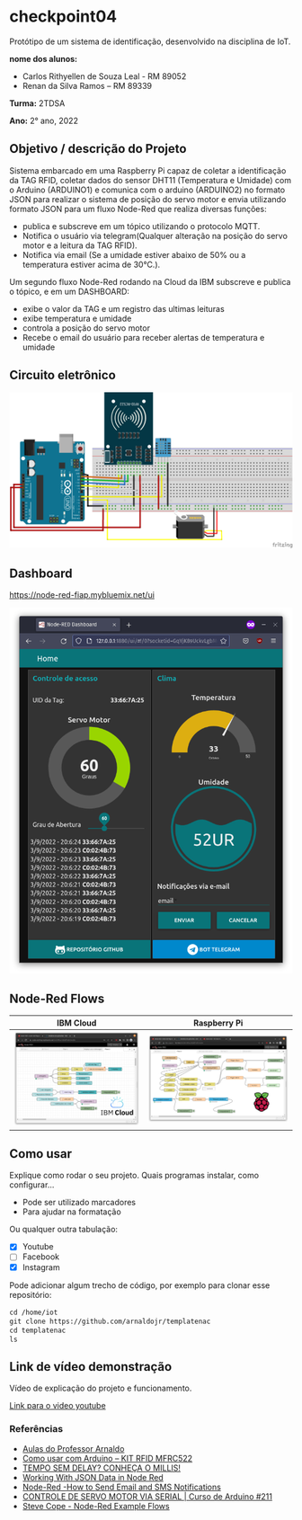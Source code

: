 # checkpoint04
Protótipo de um sistema de identificação, desenvolvido na disciplina de IoT.

**nome dos alunos:**

* Carlos Rithyellen de Souza Leal - RM 89052
* Renan da Silva Ramos – RM 89339

**Turma:** 2TDSA

**Ano:** 2° ano, 2022

## Objetivo / descrição do Projeto

Sistema embarcado em uma Raspberry Pi capaz de coletar a identificação da TAG RFID, coletar dados do sensor DHT11 (Temperatura e Umidade) com o Arduino (ARDUINO1) e comunica com o arduino (ARDUINO2) no formato JSON para realizar o sistema de posição do servo motor e envia utilizando formato JSON para um fluxo Node-Red que realiza diversas funções: 
- publica e subscreve em um tópico utilizando o protocolo MQTT.
- Notifica o usuário via telegram(Qualquer alteração na posição do servo motor e a leitura da TAG RFID).
- Notifica via email (Se a umidade estiver abaixo de 50% ou a temperatura estiver acima de 30°C.). 

Um segundo fluxo Node-Red rodando na Cloud da IBM subscreve e publica o tópico, e em um DASHBOARD:
- exibe o valor da TAG e um registro das ultimas leituras
- exibe temperatura e umidade
- controla a posição do servo motor
- Recebe o email do usuário para receber alertas de temperatura e umidade

## Circuito eletrônico

<img src="/circuito.png">

## Dashboard

https://node-red-fiap.mybluemix.net/ui

<img src="/dashboard.png">

## Node-Red Flows
IBM Cloud            |  Raspberry Pi
:-------------------------:|:-------------------------:
![](/flow-ibm.png)  |  ![](/flow-rasp.png)

## Como usar 

Explique como rodar o seu projeto. Quais programas instalar, como configurar... 

* Pode ser utilizado marcadores
* Para ajudar na formatação

Ou qualquer outra tabulação:

- [x] Youtube
- [ ] Facebook 
- [x] Instagram

Pode adicionar algum trecho de código, por exemplo para clonar esse repositório:

    cd /home/iot
    git clone https://github.com/arnaldojr/templatenac
    cd templatenac
    ls


## Link de vídeo demonstração

Vídeo de explicação do projeto e funcionamento.

[Link para o video youtube](https://www.youtube.com/watch?v=xva71wynxS0)


### Referências 

* [Aulas do Professor Arnaldo](https://arnaldojr.github.io/IoT/)
* [Como usar com Arduino – KIT RFID MFRC522](https://blogmasterwalkershop.com.br/arduino/como-usar-com-arduino-kit-rfid-mfrc522)
* [TEMPO SEM DELAY? CONHEÇA O MILLIS!](https://www.youtube.com/watch?v=rkicyLRCkHI)
* [Working With JSON Data in Node Red](https://www.youtube.com/watch?v=24ZY3CEsiow)
* [Node-Red -How to Send Email and SMS Notifications](https://www.youtube.com/watch?v=rokLM4ZsMJQ)
* [CONTROLE DE SERVO MOTOR VIA SERIAL | Curso de Arduino #211](https://www.youtube.com/watch?v=o2RVatVYCF)
* [Steve Cope - Node-Red Example Flows](https://stevesnoderedguide.com/node-red-example-flows)
